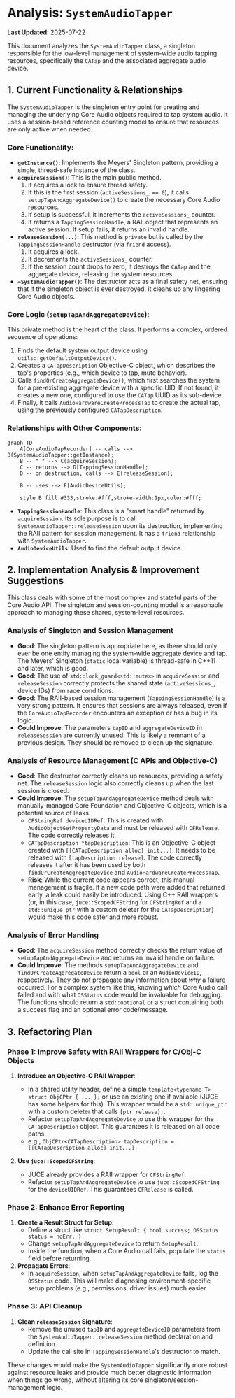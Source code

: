 # Analysis: `SystemAudioTapper`

**Last Updated**: 2025-07-22

This document analyzes the `SystemAudioTapper` class, a singleton responsible for the low-level management of system-wide audio tapping resources, specifically the `CATap` and the associated aggregate audio device.

## 1. Current Functionality & Relationships

The `SystemAudioTapper` is the singleton entry point for creating and managing the underlying Core Audio objects required to tap system audio. It uses a session-based reference counting model to ensure that resources are only active when needed.

### Core Functionality:

*   **`getInstance()`**: Implements the Meyers' Singleton pattern, providing a single, thread-safe instance of the class.
*   **`acquireSession()`**: This is the main public method.
    1.  It acquires a lock to ensure thread safety.
    2.  If this is the first session (`activeSessions_ == 0`), it calls `setupTapAndAggregateDevice()` to create the necessary Core Audio resources.
    3.  If setup is successful, it increments the `activeSessions_` counter.
    4.  It returns a `TappingSessionHandle`, a RAII object that represents an active session. If setup fails, it returns an invalid handle.
*   **`releaseSession(...)`**: This method is `private` but is called by the `TappingSessionHandle` destructor (via `friend` access).
    1.  It acquires a lock.
    2.  It decrements the `activeSessions_` counter.
    3.  If the session count drops to zero, it destroys the `CATap` and the aggregate device, releasing the system resources.
*   **`~SystemAudioTapper()`**: The destructor acts as a final safety net, ensuring that if the singleton object is ever destroyed, it cleans up any lingering Core Audio objects.

### Core Logic (`setupTapAndAggregateDevice`):

This private method is the heart of the class. It performs a complex, ordered sequence of operations:
1.  Finds the default system output device using `utils::getDefaultOutputDevice()`.
2.  Creates a `CATapDescription` Objective-C object, which describes the tap's properties (e.g., which device to tap, mute behavior).
3.  Calls `findOrCreateAggregateDevice()`, which first searches the system for a pre-existing aggregate device with a specific UID. If not found, it creates a new one, configured to use the `CATap` UUID as its sub-device.
4.  Finally, it calls `AudioHardwareCreateProcessTap` to create the actual tap, using the previously configured `CATapDescription`.

### Relationships with Other Components:

```mermaid
graph TD
    A[CoreAudioTapRecorder] -- calls --> B(SystemAudioTapper::getInstance);
    B -- " " --> C(acquireSession);
    C -- returns --> D[TappingSessionHandle];
    D -- on destruction, calls --> E(releaseSession);
    
    B -- uses --> F[AudioDeviceUtils];

    style B fill:#333,stroke:#fff,stroke-width:1px,color:#fff;
```

*   **`TappingSessionHandle`**: This class is a "smart handle" returned by `acquireSession`. Its sole purpose is to call `SystemAudioTapper::releaseSession` upon its destruction, implementing the RAII pattern for session management. It has a `friend` relationship with `SystemAudioTapper`.
*   **`AudioDeviceUtils`**: Used to find the default output device.

## 2. Implementation Analysis & Improvement Suggestions

This class deals with some of the most complex and stateful parts of the Core Audio API. The singleton and session-counting model is a reasonable approach to managing these shared, system-level resources.

### Analysis of Singleton and Session Management

*   **Good**: The singleton pattern is appropriate here, as there should only ever be one entity managing the system-wide aggregate device and tap. The Meyers' Singleton (`static` local variable) is thread-safe in C++11 and later, which is good.
*   **Good**: The use of `std::lock_guard<std::mutex>` in `acquireSession` and `releaseSession` correctly protects the shared state (`activeSessions_`, device IDs) from race conditions.
*   **Good**: The RAII-based session management (`TappingSessionHandle`) is a very strong pattern. It ensures that sessions are always released, even if the `CoreAudioTapRecorder` encounters an exception or has a bug in its logic.
*   **Could Improve**: The parameters `tapID` and `aggregateDeviceID` in `releaseSession` are currently unused. This is likely a remnant of a previous design. They should be removed to clean up the signature.

### Analysis of Resource Management (C APIs and Objective-C)

*   **Good**: The destructor correctly cleans up resources, providing a safety net. The `releaseSession` logic also correctly cleans up when the last session is closed.
*   **Could Improve**: The `setupTapAndAggregateDevice` method deals with manually-managed Core Foundation and Objective-C objects, which is a potential source of leaks.
    *   `CFStringRef deviceUIDRef`: This is created with `AudioObjectGetPropertyData` and must be released with `CFRelease`. The code correctly releases it.
    *   `CATapDescription *tapDescription`: This is an Objective-C object created with `[[CATapDescription alloc] init...]`. It needs to be released with `[tapDescription release]`. The code correctly releases it after it has been used by both `findOrCreateAggregateDevice` and `AudioHardwareCreateProcessTap`.
    *   **Risk**: While the current code appears correct, this manual management is fragile. If a new code path were added that returned early, a leak could easily be introduced. Using C++ RAII wrappers (or, in this case, `juce::ScopedCFString` for `CFStringRef` and a `std::unique_ptr` with a custom deleter for the `CATapDescription`) would make this code safer and more robust.

### Analysis of Error Handling

*   **Good**: The `acquireSession` method correctly checks the return value of `setupTapAndAggregateDevice` and returns an invalid handle on failure.
*   **Could Improve**: The methods `setupTapAndAggregateDevice` and `findOrCreateAggregateDevice` return a `bool` or an `AudioDeviceID`, respectively. They do not propagate any information about *why* a failure occurred. For a complex system like this, knowing *which* Core Audio call failed and with what `OSStatus` code would be invaluable for debugging. The functions should return a `std::optional` or a struct containing both a success flag and an optional error code/message.

## 3. Refactoring Plan

### Phase 1: Improve Safety with RAII Wrappers for C/Obj-C Objects

1.  **Introduce an Objective-C RAII Wrapper**:
    *   In a shared utility header, define a simple `template<typename T> struct ObjCPtr { ... };` or use an existing one if available (JUCE has some helpers for this). This wrapper would be a `std::unique_ptr` with a custom deleter that calls `[ptr release];`.
    *   Refactor `setupTapAndAggregateDevice` to use this wrapper for the `CATapDescription` object. This guarantees it is released on all code paths.
    *   e.g., `ObjCPtr<CATapDescription> tapDescription = [[CATapDescription alloc] init...];`

2.  **Use `juce::ScopedCFString`**:
    *   JUCE already provides a RAII wrapper for `CFStringRef`.
    *   Refactor `setupTapAndAggregateDevice` to use `juce::ScopedCFString` for the `deviceUIDRef`. This guarantees `CFRelease` is called.

### Phase 2: Enhance Error Reporting

1.  **Create a Result Struct for Setup**:
    *   Define a struct like `struct SetupResult { bool success; OSStatus status = noErr; };`
    *   Change `setupTapAndAggregateDevice` to return `SetupResult`.
    *   Inside the function, when a Core Audio call fails, populate the `status` field before returning.
2.  **Propagate Errors**:
    *   In `acquireSession`, when `setupTapAndAggregateDevice` fails, log the `OSStatus` code. This will make diagnosing environment-specific setup problems (e.g., permissions, driver issues) much easier.

### Phase 3: API Cleanup

1.  **Clean `releaseSession` Signature**:
    *   Remove the unused `tapID` and `aggregateDeviceID` parameters from the `SystemAudioTapper::releaseSession` method declaration and definition.
    *   Update the call site in `TappingSessionHandle`'s destructor to match.

These changes would make the `SystemAudioTapper` significantly more robust against resource leaks and provide much better diagnostic information when things go wrong, without altering its core singleton/session-management logic.